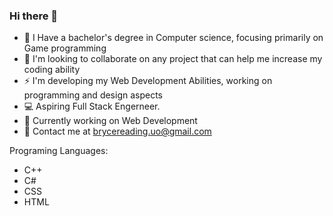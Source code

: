 ### Hi there 👋

<!--
**BryceReading/BryceReading** is a ✨ _special_ ✨ repository because its `README.md` (this file) appears on your GitHub profile.
Here are some ideas to get you started:
-->

- 👾 I Have a bachelor's degree in Computer science, focusing primarily on Game programming
- 👯 I'm looking to collaborate on any project that can help me increase my coding ability
- ⚡ I'm developing my Web Development Abilities, working on programming and design aspects
- 💻 Aspiring Full Stack Engerneer.
- 🔭 Currently working on Web Development
- :bug: Contact me at brycereading.uo@gmail.com

Programing Languages: 
  - C++
  - C#
  - CSS
  - HTML
